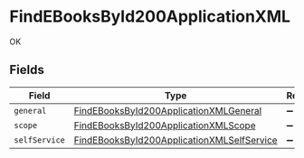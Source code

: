 # FindEBooksById200ApplicationXML

OK


## Fields

| Field                                                                                                               | Type                                                                                                                | Required                                                                                                            | Description                                                                                                         |
| ------------------------------------------------------------------------------------------------------------------- | ------------------------------------------------------------------------------------------------------------------- | ------------------------------------------------------------------------------------------------------------------- | ------------------------------------------------------------------------------------------------------------------- |
| `general`                                                                                                           | [FindEBooksById200ApplicationXMLGeneral](../../models/operations/findebooksbyid200applicationxmlgeneral.md)         | :heavy_minus_sign:                                                                                                  | N/A                                                                                                                 |
| `scope`                                                                                                             | [FindEBooksById200ApplicationXMLScope](../../models/operations/findebooksbyid200applicationxmlscope.md)             | :heavy_minus_sign:                                                                                                  | N/A                                                                                                                 |
| `selfService`                                                                                                       | [FindEBooksById200ApplicationXMLSelfService](../../models/operations/findebooksbyid200applicationxmlselfservice.md) | :heavy_minus_sign:                                                                                                  | N/A                                                                                                                 |